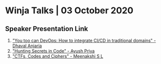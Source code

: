 # Winja Talks | 03 October 2020

## Speaker Presentation Link

1. ["You too can DevOps: How to integrate CI/CD in traditional domains" - Dhaval Anjaria](https://github.com/Winja-Events/winja-talks/blob/main/03-Oct-2020/You%20too%20can%20DevOps.pptx)
2. ["Hunting Secrets in Code" - Ayush Priya](https://github.com/Winja-Events/winja-talks/blob/main/03-Oct-2020/Talk%20-%20Secrets%20in%20Code.pptx)
3. ["CTFs, Codes and Ciphers" - Meenakshi S L](https://docs.google.com/presentation/d/1UDxIV3OEg-pCKSu-Xz5XDzlIU_OIyMro83SN4VziOZI/edit#slide=id.p)

